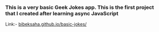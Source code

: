 <h3>This is a very basic Geek Jokes app. This is the first project that I created after learning async JavaScript</h3>
<p>Link:- <a href="https://bibeksaha.github.io/basic-jokes/">bibeksaha.github.io/basic-jokes/</a></p>
